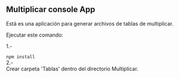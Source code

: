 ## Multiplicar console App

Está es una aplicación para generar archivos de tablas de multiplicar.

Ejecutar este comando:

1.-

```npm install```\
2.-     
Crear carpeta 'Tablas' dentro del directorio  Multiplicar.

